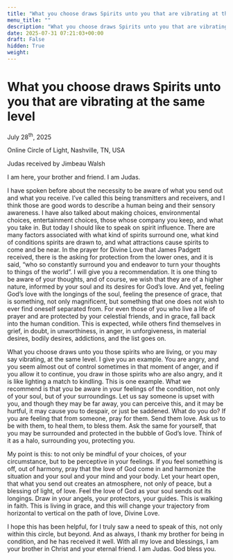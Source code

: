 ```yaml
---
title: "What you choose draws Spirits unto you that are vibrating at the same level"
menu_title: ""
description: "What you choose draws Spirits unto you that are vibrating at the same level"
date: 2025-07-31 07:21:03+00:00
draft: False
hidden: True
weight:
---
```

# What you choose draws Spirits unto you that are vibrating at the same level

July 28<sup>th</sup>, 2025

Online Circle of Light, Nashville, TN, USA

Judas received by Jimbeau Walsh

I am here, your brother and friend. I am Judas.

I have spoken before about the necessity to be aware of what you send out and what you receive. I’ve called this being transmitters and receivers, and I think those are good words to describe a human being and their sensory awareness. I have also talked about making choices, environmental choices, entertainment choices, those whose company you keep, and what you take in. But today I should like to speak on spirit influence. There are many factors associated with what kind of spirits surround one, what kind of conditions spirits are drawn to, and what attractions cause spirits to come and be near. In the prayer for Divine Love that James Padgett received, there is the asking for protection from the lower ones, and it is said, “who so constantly surround you and endeavor to turn your thoughts to things of the world”. I will give you a recommendation. It is one thing to be aware of your thoughts, and of course, we wish that they are of a higher nature, informed by your soul and its desires for God’s love. And yet, feeling God’s love with the longings of the soul, feeling the presence of grace, that is something, not only magnificent, but something that one does not wish to ever find oneself separated from. For even those of you who live a life of prayer and are protected by your celestial friends, and in grace, fall back into the human condition. This is expected, while others find themselves in grief, in doubt, in unworthiness, in anger, in unforgiveness, in material desires, bodily desires, addictions, and the list goes on.

What you choose draws unto you those spirits who are living, or you may say vibrating, at the same level.  I give you an example. You are angry, and you seem almost out of control sometimes in that moment of anger, and if you allow it to continue, you draw in those spirits who are also angry, and it is like lighting a match to kindling. This is one example. What we recommend is that you be aware in your feelings of the condition, not only of your soul, but of your surroundings. Let us say someone is upset with you, and though they may be far away, you can perceive this, and it may be hurtful, it may cause you to despair, or just be saddened. What do you do? If you are feeling that from someone, pray for them. Send them love. Ask us to be with them, to heal them, to bless them. Ask the same for yourself, that you may be surrounded and protected in the bubble of God’s love. Think of it as a halo, surrounding you, protecting you.

My point is this: to not only be mindful of your choices, of your circumstance, but to be perceptive in your feelings. If you feel something is off, out of harmony, pray that the love of God come in and harmonize the situation and your soul and your mind and your body. Let your heart open, that what you send out creates an atmosphere, not only of peace, but a blessing of light, of love. Feel the love of God as your soul sends out its longings. Draw in your angels, your protectors, your guides. This is walking in faith. This is living in grace, and this will change your trajectory from horizontal to vertical on the path of love, Divine Love.

I hope this has been helpful, for I truly saw a need to speak of this, not only within this circle, but beyond. And as always, I thank my brother for being in condition, and he has received it well. With all my love and blessings, I am your brother in Christ and your eternal friend. I am Judas. God bless you.
